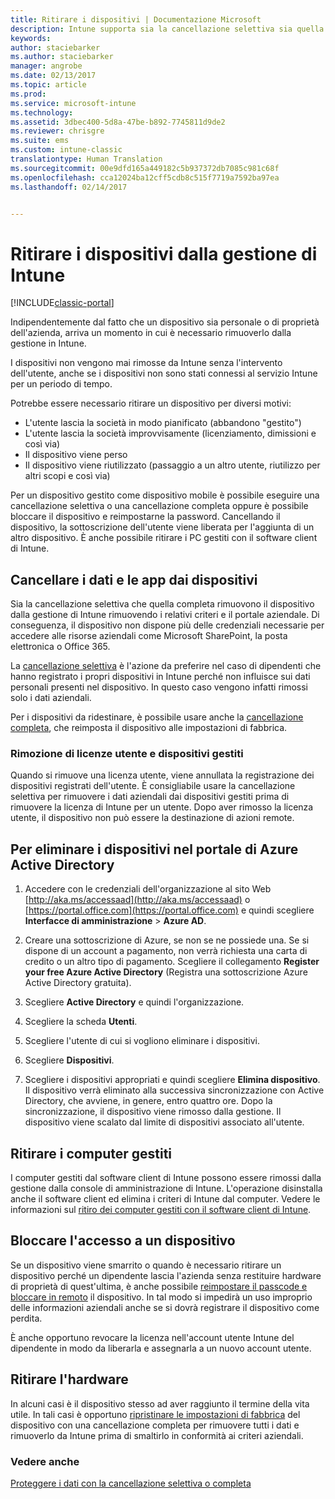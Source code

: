 ```yaml
---
title: Ritirare i dispositivi | Documentazione Microsoft
description: Intune supporta sia la cancellazione selettiva sia quella completa per ritirare il dispositivo dalla gestione di Intune rimuovendo i relativi criteri e il portale aziendale.
keywords: 
author: staciebarker
ms.author: staciebarker
manager: angrobe
ms.date: 02/13/2017
ms.topic: article
ms.prod: 
ms.service: microsoft-intune
ms.technology: 
ms.assetid: 3dbec400-5d8a-47be-b892-7745811d9de2
ms.reviewer: chrisgre
ms.suite: ems
ms.custom: intune-classic
translationtype: Human Translation
ms.sourcegitcommit: 00e9dfd165a449182c5b937372db7085c981c68f
ms.openlocfilehash: cca12024ba12cff5cdb8c515f7719a7592ba97ea
ms.lasthandoff: 02/14/2017


---
```


# <a name="retire-devices-from-intune-management"></a>Ritirare i dispositivi dalla gestione di Intune

[!INCLUDE[classic-portal](../includes/classic-portal.md)]

Indipendentemente dal fatto che un dispositivo sia personale o di proprietà dell'azienda, arriva un momento in cui è necessario rimuoverlo dalla gestione in Intune.

I dispositivi non vengono mai rimosse da Intune senza l'intervento dell'utente, anche se i dispositivi non sono stati connessi al servizio Intune per un periodo di tempo.

Potrebbe essere necessario ritirare un dispositivo per diversi motivi:

-    L'utente lascia la società in modo pianificato (abbandono "gestito")
-    L'utente lascia la società improvvisamente (licenziamento, dimissioni e così via)
-    Il dispositivo viene perso
-    Il dispositivo viene riutilizzato (passaggio a un altro utente, riutilizzo per altri scopi e così via)

Per un dispositivo gestito come dispositivo mobile è possibile eseguire una cancellazione selettiva o una cancellazione completa oppure è possibile bloccare il dispositivo e reimpostarne la password. Cancellando il dispositivo, la sottoscrizione dell'utente viene liberata per l'aggiunta di un altro dispositivo. È anche possibile ritirare i PC gestiti con il software client di Intune.

## <a name="wipe-data-and-apps-from-devices"></a>Cancellare i dati e le app dai dispositivi
Sia la cancellazione selettiva che quella completa rimuovono il dispositivo dalla gestione di Intune rimuovendo i relativi criteri e il portale aziendale. Di conseguenza, il dispositivo non dispone più delle credenziali necessarie per accedere alle risorse aziendali come Microsoft SharePoint, la posta elettronica o Office 365.

La [cancellazione selettiva](use-remote-wipe-to-help-protect-data-using-microsoft-intune.md#selective-wipe) è l'azione da preferire nel caso di dipendenti che hanno registrato i propri dispositivi in Intune perché non influisce sui dati personali presenti nel dispositivo. In questo caso vengono infatti rimossi solo i dati aziendali.

Per i dispositivi da ridestinare, è possibile usare anche la [cancellazione completa](use-remote-wipe-to-help-protect-data-using-microsoft-intune.md#full-wipe), che reimposta il dispositivo alle impostazioni di fabbrica.

### <a name="removing-user-licenses-and-managed-devices"></a>Rimozione di licenze utente e dispositivi gestiti
Quando si rimuove una licenza utente, viene annullata la registrazione dei dispositivi registrati dell'utente. È consigliabile usare la cancellazione selettiva per rimuovere i dati aziendali dai dispositivi gestiti prima di rimuovere la licenza di Intune per un utente. Dopo aver rimosso la licenza utente, il dispositivo non può essere la destinazione di azioni remote.

## <a name="to-delete-devices-in-the-azure-active-directory-portal"></a>Per eliminare i dispositivi nel portale di Azure Active Directory

1.  Accedere con le credenziali dell'organizzazione al sito Web [http://aka.ms/accessaad](http://aka.ms/accessaad) o [https://portal.office.com](https://portal.office.com) e quindi scegliere **Interfacce di amministrazione** &gt; **Azure AD**.

2.  Creare una sottoscrizione di Azure, se non se ne possiede una. Se si dispone di un account a pagamento, non verrà richiesta una carta di credito o un altro tipo di pagamento. Scegliere il collegamento **Register your free Azure Active Directory** (Registra una sottoscrizione Azure Active Directory gratuita).

4.  Scegliere **Active Directory** e quindi l'organizzazione.

5.  Scegliere la scheda **Utenti**.

6.  Scegliere l'utente di cui si vogliono eliminare i dispositivi.

7.  Scegliere **Dispositivi**.

8.  Scegliere i dispositivi appropriati e quindi scegliere **Elimina dispositivo**. Il dispositivo verrà eliminato alla successiva sincronizzazione con Active Directory, che avviene, in genere, entro quattro ore. Dopo la sincronizzazione, il dispositivo viene rimosso dalla gestione. Il dispositivo viene scalato dal limite di dispositivi associato all'utente.

## <a name="retire-managed-computers"></a>Ritirare i computer gestiti
I computer gestiti dal software client di Intune possono essere rimossi dalla gestione dalla console di amministrazione di Intune. L'operazione disinstalla anche il software client ed elimina i criteri di Intune dal computer. Vedere le informazioni sul [ritiro dei computer gestiti con il software client di Intune](retire-a-windows-pc-with-microsoft-intune.md).

## <a name="block-access-a-device"></a>Bloccare l'accesso a un dispositivo
Se un dispositivo viene smarrito o quando è necessario ritirare un dispositivo perché un dipendente lascia l'azienda senza restituire hardware di proprietà di quest'ultima, è anche possibile [reimpostare il passcode e bloccare in remoto](use-remote-lock-and-passcode-reset-in-microsoft-intune.md) il dispositivo. In tal modo si impedirà un uso improprio delle informazioni aziendali anche se si dovrà registrare il dispositivo come perdita.

È anche opportuno revocare la licenza nell'account utente Intune del dipendente in modo da liberarla e assegnarla a un nuovo account utente.

## <a name="retire-hardware"></a>Ritirare l'hardware
In alcuni casi è il dispositivo stesso ad aver raggiunto il termine della vita utile. In tali casi è opportuno [ripristinare le impostazioni di fabbrica](use-remote-wipe-to-help-protect-data-using-microsoft-intune.md) del dispositivo con una cancellazione completa per rimuovere tutti i dati e rimuoverlo da Intune prima di smaltirlo in conformità ai criteri aziendali.

### <a name="see-also"></a>Vedere anche
[Proteggere i dati con la cancellazione selettiva o completa](use-remote-wipe-to-help-protect-data-using-microsoft-intune.md)

